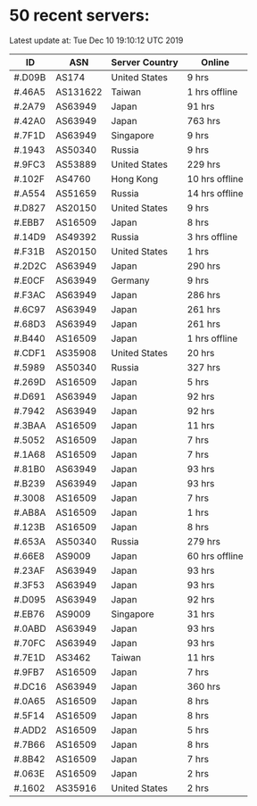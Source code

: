 # 50 recent servers:

Latest update at: Tue Dec 10 19:10:12 UTC 2019

| ID | ASN | Server Country | Online |
| -- | --- | -------------- | ------ |
| #.D09B | AS174 | United States | 9 hrs |
| #.46A5 | AS131622 | Taiwan | 1 hrs offline |
| #.2A79 | AS63949 | Japan | 91 hrs |
| #.42A0 | AS63949 | Japan | 763 hrs |
| #.7F1D | AS63949 | Singapore | 9 hrs |
| #.1943 | AS50340 | Russia | 9 hrs |
| #.9FC3 | AS53889 | United States | 229 hrs |
| #.102F | AS4760 | Hong Kong | 10 hrs offline |
| #.A554 | AS51659 | Russia | 14 hrs offline |
| #.D827 | AS20150 | United States | 9 hrs |
| #.EBB7 | AS16509 | Japan | 8 hrs |
| #.14D9 | AS49392 | Russia | 3 hrs offline |
| #.F31B | AS20150 | United States | 1 hrs |
| #.2D2C | AS63949 | Japan | 290 hrs |
| #.E0CF | AS63949 | Germany | 9 hrs |
| #.F3AC | AS63949 | Japan | 286 hrs |
| #.6C97 | AS63949 | Japan | 261 hrs |
| #.68D3 | AS63949 | Japan | 261 hrs |
| #.B440 | AS16509 | Japan | 1 hrs offline |
| #.CDF1 | AS35908 | United States | 20 hrs |
| #.5989 | AS50340 | Russia | 327 hrs |
| #.269D | AS16509 | Japan | 5 hrs |
| #.D691 | AS63949 | Japan | 92 hrs |
| #.7942 | AS63949 | Japan | 92 hrs |
| #.3BAA | AS16509 | Japan | 11 hrs |
| #.5052 | AS16509 | Japan | 7 hrs |
| #.1A68 | AS16509 | Japan | 7 hrs |
| #.81B0 | AS63949 | Japan | 93 hrs |
| #.B239 | AS63949 | Japan | 93 hrs |
| #.3008 | AS16509 | Japan | 7 hrs |
| #.AB8A | AS16509 | Japan | 1 hrs |
| #.123B | AS16509 | Japan | 8 hrs |
| #.653A | AS50340 | Russia | 279 hrs |
| #.66E8 | AS9009 | Japan | 60 hrs offline |
| #.23AF | AS63949 | Japan | 93 hrs |
| #.3F53 | AS63949 | Japan | 93 hrs |
| #.D095 | AS63949 | Japan | 92 hrs |
| #.EB76 | AS9009 | Singapore | 31 hrs |
| #.0ABD | AS63949 | Japan | 93 hrs |
| #.70FC | AS63949 | Japan | 93 hrs |
| #.7E1D | AS3462 | Taiwan | 11 hrs |
| #.9FB7 | AS16509 | Japan | 7 hrs |
| #.DC16 | AS63949 | Japan | 360 hrs |
| #.0A65 | AS16509 | Japan | 8 hrs |
| #.5F14 | AS16509 | Japan | 8 hrs |
| #.ADD2 | AS16509 | Japan | 5 hrs |
| #.7B66 | AS16509 | Japan | 8 hrs |
| #.8B42 | AS16509 | Japan | 7 hrs |
| #.063E | AS16509 | Japan | 2 hrs |
| #.1602 | AS35916 | United States | 2 hrs |

